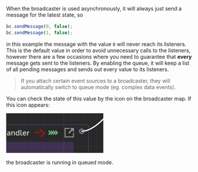 When the broadcaster is used asynchronously, it will always just send a message for the latest state, so

```javascript
bc.sendMessage(0, false);
bc.sendMessage(1, false);
```

in this example the message with the value `0` will never reach its listeners. This is the default value in order to avoid unnecessary calls to the listeners, however there are a few occasions where you need to guarantee that **every** message gets sent to the listeners. By enabling the queue, it will keep a list of all pending messages and sends out every value to its listeners.

> If you attach certain event sources to a broadcaster, they will automatically switch to queue mode (eg. complex data events).

You can check the state of this value by the icon on the broadcaster map. If this icon appears:

![](/images/custom/broadcaster/setenablequeue.png)

the broadcaster is running in queued mode.
